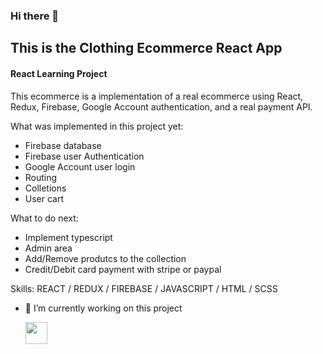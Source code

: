 ### Hi there 👋

## This is the Clothing Ecommerce React App
#### React Learning Project
This ecommerce is a implementation of a real ecommerce using React, Redux, Firebase, Google Account authentication, and a real payment API.

What was implemented in this project yet:

- Firebase database
- Firebase user Authentication
- Google Account user login
- Routing
- Colletions
- User cart



What to do next:

- Implement typescript
- Admin area
- Add/Remove produtcs to the collection
- Credit/Debit card payment with stripe or paypal




Skills:  REACT / REDUX / FIREBASE / JAVASCRIPT / HTML / SCSS

- 🔭 I’m currently working on this project 


  <a href="https://www.linkedin.com/in/paulomad" target="_blank" rel="noopener noreferrer"><img width=35 src="https://cdn.worldvectorlogo.com/logos/linkedin-icon.svg"></a> &nbsp;&nbsp;&nbsp;&nbsp; 
 
